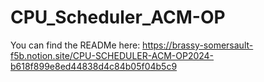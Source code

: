 # CPU_Scheduler_ACM-OP
You can find the READMe here: https://brassy-somersault-f5b.notion.site/CPU-SCHEDULER-ACM-OP2024-b618f899e8ed44838d4c84b05f04b5c9
